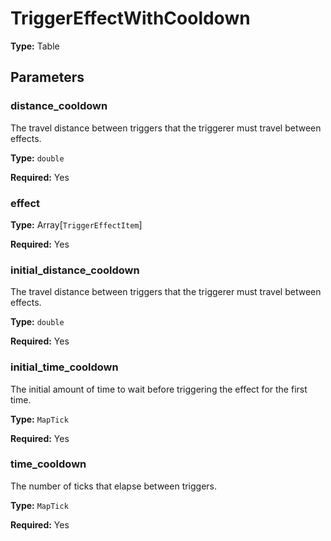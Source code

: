 # TriggerEffectWithCooldown

**Type:** Table

## Parameters

### distance_cooldown

The travel distance between triggers that the triggerer must travel between effects.

**Type:** `double`

**Required:** Yes

### effect

**Type:** Array[`TriggerEffectItem`]

**Required:** Yes

### initial_distance_cooldown

The travel distance between triggers that the triggerer must travel between effects.

**Type:** `double`

**Required:** Yes

### initial_time_cooldown

The initial amount of time to wait before triggering the effect for the first time.

**Type:** `MapTick`

**Required:** Yes

### time_cooldown

The number of ticks that elapse between triggers.

**Type:** `MapTick`

**Required:** Yes

